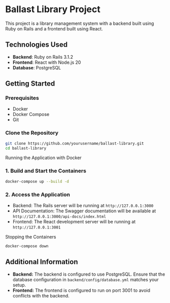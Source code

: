 # Ballast Library Project

This project is a library management system with a backend built using Ruby on Rails and a frontend built using React.

## Technologies Used

- **Backend**: Ruby on Rails 3.1.2
- **Frontend**: React with Node.js 20
- **Database**: PostgreSQL

## Getting Started

### Prerequisites

- Docker
- Docker Compose
- Git

### Clone the Repository

```sh
git clone https://github.com/yourusername/ballast-library.git
cd ballast-library
```

Running the Application with Docker

### 1. Build and Start the Containers

```sh
docker-compose up --build -d
```

### 2. Access the Application

- Backend: The Rails server will be running at `http://127.0.0.1:3000`
- API Documentation: The Swagger documentation will be available at `http://127.0.0.1:3000/api-docs/index.html`
- Frontend: The React development server will be running at `http://127.0.0.1:3001`

Stopping the Containers

```sh
docker-compose down
```

## Additional Information

- **Backend:** The backend is configured to use PostgreSQL. Ensure that the database configuration in `backend/config/database.yml` matches your setup.
- **Frontend:** The frontend is configured to run on port 3001 to avoid conflicts with the backend.
